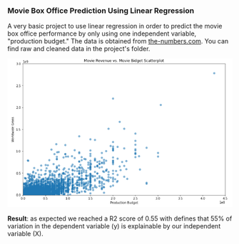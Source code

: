 ### Movie Box Office Prediction Using Linear Regression

A very basic project to use linear regression in order to predict the movie box office performance by only using one independent variable, "production budget." The data is obtained from [the-numbers.com](https://www.the-numbers.com/movie/budgets/all/). You can find raw and cleaned data in the project's folder. 

![Movie Revenue vs. Movie Bidget Scatterplot](https://github.com/afshin-arab/afshin-arab.github.io/blob/b9eeaa86fba169784305849dc4d9254ad25220f6/projects/Movie%20box%20office%20prediction/scatter.png)

**Result**: as expected we reached a R2 score of 0.55 with defines that 55% of variation in the dependent variable (y) is explainable by our independent variable (X). 
